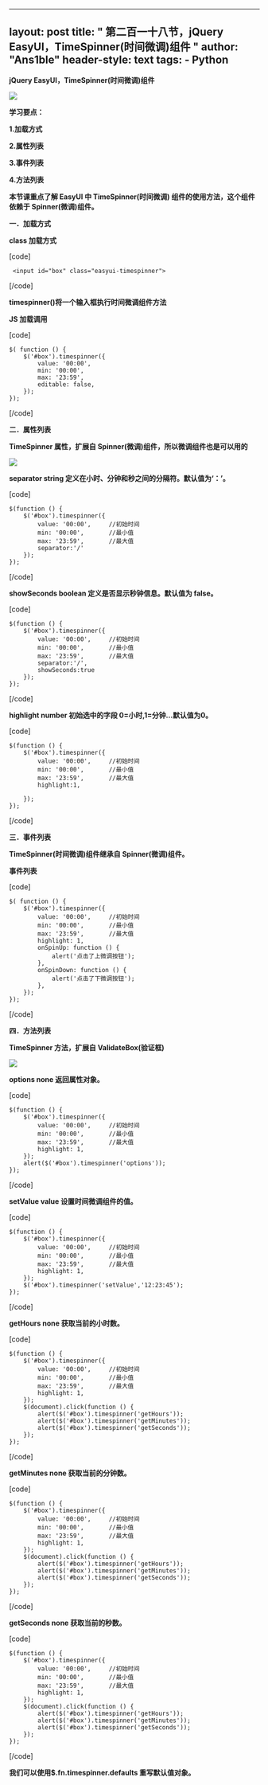 
---
layout: post
title: " 第二百一十八节，jQuery EasyUI，TimeSpinner(时间微调)组件 "
author: "Ans1ble"
header-style: text
tags:
      - Python
---


**jQuery EasyUI，TimeSpinner(时间微调)组件**

![](https://images2015.cnblogs.com/blog/955761/201704/955761-20170406151433660-2000984774.png)

**学习要点：**

**1.加载方式**

**2.属性列表**

**3.事件列表**

**4.方法列表**



**本节课重点了解 EasyUI 中 **TimeSpinner(时间微调)** 组件的使用方法，这个组件依赖于 Spinner(微调)组件。**



**一．加载方式**

**class 加载方式**

[code]

     <input id="box" class="easyui-timespinner">
[/code]

**timespinner()将一个输入框执行时间微调组件方法**

**JS 加载调用**

[code]

    $( function () {
        $('#box').timespinner({
            value: '00:00',
            min: '00:00',
            max: '23:59',
            editable: false,
        });
    });
[/code]





**二．属性列表**

**TimeSpinner 属性，扩展自 Spinner(微调)组件，所以微调组件也是可以用的**

**![](https://images2015.cnblogs.com/blog/955761/201704/955761-20170406145046816-481419456.png)**

**separator   string 定义在小时、分钟和秒之间的分隔符。默认值为‘：’。**

[code]

    $(function () {
        $('#box').timespinner({
            value: '00:00',     //初始时间
            min: '00:00',       //最小值
            max: '23:59',       //最大值
            separator:'/'
        });
    });
[/code]



**showSeconds   boolean 定义是否显示秒钟信息。默认值为 false。**

[code]

    $(function () {
        $('#box').timespinner({
            value: '00:00',     //初始时间
            min: '00:00',       //最小值
            max: '23:59',       //最大值
            separator:'/',
            showSeconds:true
        });
    });
[/code]



**highlight   number 初始选中的字段 0=小时,1=分钟...默认值为0。**

[code]

    $(function () {
        $('#box').timespinner({
            value: '00:00',     //初始时间
            min: '00:00',       //最小值
            max: '23:59',       //最大值
            highlight:1,
    
        });
    });
[/code]





**三．事件列表**

**TimeSpinner(时间微调)组件继承自 Spinner(微调)组件。**

**事件列表**

[code]

    $( function () {
        $('#box').timespinner({
            value: '00:00',     //初始时间
            min: '00:00',       //最小值
            max: '23:59',       //最大值
            highlight: 1,
            onSpinUp: function () {
                alert('点击了上微调按钮');
            },
            onSpinDown: function () {
                alert('点击了下微调按钮');
            },
        });
    });
[/code]



**四．方法列表**

**TimeSpinner 方法，扩展自 ValidateBox(验证框)**

**![](https://images2015.cnblogs.com/blog/955761/201704/955761-20170406150348847-1622740693.png)**

**options   none 返回属性对象。**

[code]

    $(function () {
        $('#box').timespinner({
            value: '00:00',     //初始时间
            min: '00:00',       //最小值
            max: '23:59',       //最大值
            highlight: 1,
        });
        alert($('#box').timespinner('options'));
    });
[/code]



  
**setValue   value 设置时间微调组件的值。**

[code]

    $(function () {
        $('#box').timespinner({
            value: '00:00',     //初始时间
            min: '00:00',       //最小值
            max: '23:59',       //最大值
            highlight: 1,
        });
        $('#box').timespinner('setValue','12:23:45');
    });
[/code]



  
**getHours   none 获取当前的小时数。**

[code]

    $(function () {
        $('#box').timespinner({
            value: '00:00',     //初始时间
            min: '00:00',       //最小值
            max: '23:59',       //最大值
            highlight: 1,
        });
        $(document).click(function () {
            alert($('#box').timespinner('getHours'));
            alert($('#box').timespinner('getMinutes'));
            alert($('#box').timespinner('getSeconds'));
        });
    });
[/code]



  
**getMinutes   none 获取当前的分钟数。**

[code]

    $(function () {
        $('#box').timespinner({
            value: '00:00',     //初始时间
            min: '00:00',       //最小值
            max: '23:59',       //最大值
            highlight: 1,
        });
        $(document).click(function () {
            alert($('#box').timespinner('getHours'));
            alert($('#box').timespinner('getMinutes'));
            alert($('#box').timespinner('getSeconds'));
        });
    });
[/code]



  
**getSeconds   none 获取当前的秒数。**



[code]

    $(function () {
        $('#box').timespinner({
            value: '00:00',     //初始时间
            min: '00:00',       //最小值
            max: '23:59',       //最大值
            highlight: 1,
        });
        $(document).click(function () {
            alert($('#box').timespinner('getHours'));
            alert($('#box').timespinner('getMinutes'));
            alert($('#box').timespinner('getSeconds'));
        });
    });
[/code]







**我们可以使用$.fn.timespinner.defaults 重写默认值对象。**



